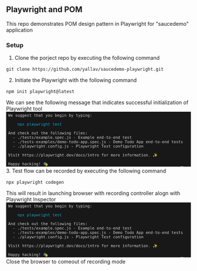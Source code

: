 ## Playwright and POM
This repo demonstrates POM design pattern in Playwright for "saucedemo" application

### Setup
1. Clone the porject repo by executing the following command
```
git clone https://github.com/yallav/saucedemo-playwright.git
```
2. Initiate the Playwright with the following command
```
npm init playwright@latest
```
We can see the following message that indicates successful initialization of Playwright tool
![alt text](/documentation/image-1.png)
3. Test flow can be recorded by executing the following command
```
npx playwright codegen
```
This will result in launching browser with recording controller alogn with Playwright Inspector
![alt text](/documentation/image-1.png)
Close the browser to comeout of recording mode
